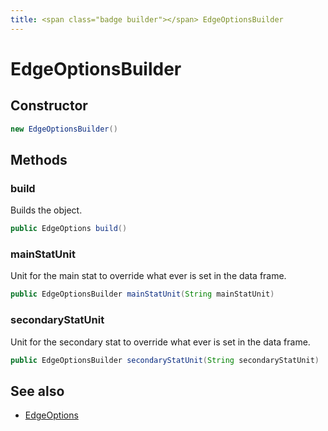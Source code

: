```yaml
---
title: <span class="badge builder"></span> EdgeOptionsBuilder
---
```

# <span class="badge builder"></span> EdgeOptionsBuilder

## Constructor

```java
new EdgeOptionsBuilder()
```
## Methods

### <span class="badge object-method"></span> build

Builds the object.

```java
public EdgeOptions build()
```

### <span class="badge object-method"></span> mainStatUnit

Unit for the main stat to override what ever is set in the data frame.

```java
public EdgeOptionsBuilder mainStatUnit(String mainStatUnit)
```

### <span class="badge object-method"></span> secondaryStatUnit

Unit for the secondary stat to override what ever is set in the data frame.

```java
public EdgeOptionsBuilder secondaryStatUnit(String secondaryStatUnit)
```

## See also

 * <span class="badge object-type-class"></span> [EdgeOptions](./object-EdgeOptions.md)
